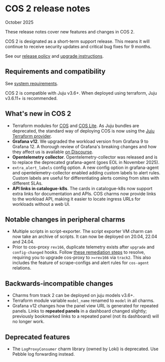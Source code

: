 # COS 2 release notes
October 2025

These release notes cover new features and changes in COS 2.

COS 2 is designated as a short-term support release. This means it will continue to receive security updates and critical bug fixes for 9 months.

See our [release policy](release-policy.md) and [upgrade instructions](../how-to/upgrade.md).

## Requirements and compatibility
See [system requirements](system-requirements.md).

COS 2 is compatible with Juju v3.6+. When deployed using terraform, Juju v3.6.11+ is recommended.

## What's new in COS 2

- Terraform modules for [COS](https://github.com/canonical/observability-stack/tree/main/terraform/cos)
  and [COS Lite](https://github.com/canonical/observability-stack/tree/main/terraform/cos-lite).
  As Juju bundles are deprecated, the standard way of deploying COS is now using the
  [Juju Terraform provider](https://registry.terraform.io/providers/juju/juju/latest/docs).
- **Grafana v12**. We upgraded the workload version from Grafana 9 to Grafana 12. A thorough review of Grafana's breaking changes and how they affect us is available [on Discourse](https://discourse.charmhub.io/t/cos-will-start-using-grafana-12-what-changed/18868).
- **Opentelemetry collector**. Opentelemetry-collector was released and is to replace the deprecated grafana-agent (goes EOL in November 2025).
- `extra_alert_labels` config option. A new config option in grafana-agent and opentelemetry-collector enabled adding custom labels to alert rules. Custom labels are useful for differentiating alerts coming from sites with different SLAs.
- **API links in catalogue-k8s**. The cards in catalogue-k8s now support extra links for documentation and APIs. COS charms now provide links to the workload API, making it easier to locate ingress URLs
for workloads without a web UI.

## Notable changes in peripheral charms
- Multiple scripts in script-exporter. The script exporter VM charm can now take an archive of scripts. It can now be deployed on 20.04, 22.04 and 24.04.
- Prior to cos-proxy `rev166`, duplicate telemetry exists after `upgrade` and `config-changed` hooks. Follow [these remediation steps](https://github.com/canonical/cos-proxy-operator/issues/208#issuecomment-3367094739) to resolve, requiring you to upgrade cos-proxy to `>=rev166` via `track2`. This also includes the feature of scrape-configs and alert rules for `cos-agent` relations.

## Backwards-incompatible changes
- Charms from track 2 can be deployed on juju models v3.6+.
- Terraform module variable `model_name` renamed to `model` in all charms.
- Grafana v12 changes how the panel view URL is generated for repeated panels. Links to **repeated panels** in a dashboard changed slightly; previously bookmarked links to a repeated panel (not its dashboard) will no longer work.


## Deprecated features
- The `LogProxyConsumer` charm library (owned by Loki) is deprecated. Use Pebble log forwarding instead.
